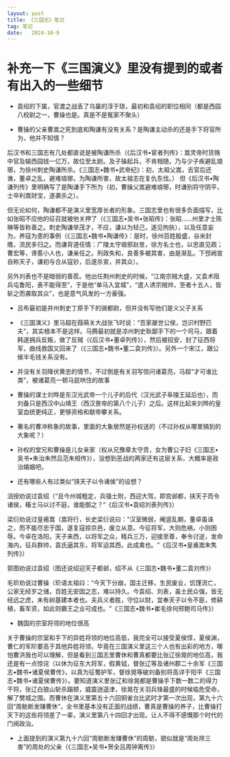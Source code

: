 ```yaml
---
layout:	post
title: 《三国志》笔记
tag: 笔记
date:	2024-10-9
---
```


# 补充一下《三国演义》里没有提到的或者有出入的一些细节

- 袁绍的下属，官渡之战丢了乌巢的淳于琼，最初和袁绍的职位相同（都是西园八校尉之一，曹操也是。真是不是冤家不聚头）
 
- 曹操的父亲曹嵩之死到底和陶谦有没有关系？是陶谦主动杀的还是手下将官所为，他并不知情？

后汉书和三国志有几处都直说是被陶谦所杀（《后汉书•宦者列传》：嵩灵帝时货赂中官及输西园钱一亿万，故位至太尉。及子操起兵，不肯相随，乃与少子疾避乱琅琊，为徐州刺史陶谦所杀。《三国志•魏书•武帝纪》：初，太祖父嵩，去官后还谯，董卓之乱，避难琅琊，为陶谦所害，故太祖志在复仇东伐。）
但《后汉书•陶谦列传》里明确写了是陶谦手下所为（初，曹操父嵩避难琅琊，时谦别将守阴平，士卒利嵩财宝，遂袭杀之）。
 
但无论如何，陶谦都不是演义里宽厚长者的形象。三国志里也有很多负面描写，比如张昭不应他的征召就被他关押了（《三国志•吴书•张昭传》：张昭……州里才士陈琳等皆称善之。刺史陶谦举茂才，不应，谦以为轻己，遂见拘执），以及任意妄为，养寇为患的事例（《三国志•魏书•陶谦传》：是时，徐州百姓殷盛，谷米封赡，流民多归之。而谦背道任情：广陵太守琅邪赵昱，徐方名士也，以忠直见疏；曹宏等，谗慝小人也，谦亲任之。刑政失和，良善多被其害，由是渐乱。下邳阙宣自称天子，谦初与合从寇钞，后遂杀宣，并其众）。
 
另外刘表也不是暗弱的善茬。他出任荆州刺史的时候，“江南宗贼大盛，又袁术阻兵屯鲁阳，表不能得至”，于是他“单马入宜城”，“遣人诱宗贼帅，至者十五人，皆斩之而袭取其众”，也是意气风发的一方豪强。
 
- 吕布最初是并州刺史丁原手下的骑都尉，但并没有写他们是义父子关系
 
- 《三国演义》里马超在葭萌关大战张飞时说：“吾家屡世公侯，岂识村野匹夫”，其实根本不是这样。马腾最初就是凉州刺史耿鄙手下的一个司马，跟着韩遂拥兵反叛，做了反贼（《后汉书•董卓列传》），然后被招安，封了征西将军，曲线救国又回来了（《三国志•魏书•董二袁刘传》）。另外一个宋江，跟公侯半毛钱关系没有。
 
- 并没有关羽降伏黄忠的情节，不过倒是有关羽写信问诸葛亮，马超“才可谁比类”，被诸葛亮一顿马屁哄住的故事
 
- 曹操的谋士刘晔是东汉光武帝一个儿子的后代（汉光武子阜陵王延后也），而刘备只是西汉中山靖王（西汉景帝的第八个儿子）之后。这样比起来刘晔的皇室血统更纯正，更够资格和献帝攀关系。
 
- 著名的曹冲称象的故事，里面的大象居然是孙权送的（不过孙权从哪里搞到的大象呢？）
 
- 孙权的堂兄和曹操是儿女亲家（权从兄豫章太守贲，女为曹公子妇《三国志•吴书•朱治朱然吕范朱桓传》），没想到恶战的两家还有这层关系，大概率是政治婚姻吧。
 
- 还有哪些人有过类似“挟天子以令诸侯”的设想？

沮授劝说过袁绍（“且今州城粗定，兵强士附，西迎大驾，即宫邺都，挟天子而令诸侯，稸士马以讨不庭，谁能御之？”​《后汉书•袁绍刘表列传》）

梁衍劝说过皇甫嵩（嵩将行，长史梁衍说曰：​“汉室微弱，阉竖乱朝，董卓虽诛之，而不能尽忠于国，遂复寇掠京邑，废立从意。今征将军，大则危祸，小则困辱。今卓在洛阳，天子来西，以将军之众，精兵三万，迎接至尊，奉令讨逆，发命海内，征兵群帅，袁氏逼其东，将军迫其西，此成禽也。​”《后汉书•皇甫嵩朱隽列传》）

郭图劝说过袁绍（图还说绍迎天子都邺，绍不从《三国志•魏书•董二袁刘传》）

毛玠劝说过曹操（玠语太祖曰：​“今天下分崩，国主迁移，生民废业，饥馑流亡，公家无经岁之储，百姓无安固之志，难以持久。今袁绍、刘表，虽士民众强，皆无经远之虑，未有树基建本者也。夫兵义者胜，守位以财，宜奉天子以令不臣，修耕植，畜军资，如此则霸王之业可成也。​”《三国志•魏书•崔毛徐何邢鲍司马传》）
 
- 魏国的宗室将领的地位很高

关于曹操的宗室和手下的异姓将领的地位高低，我完全可以接受夏侯惇，夏侯渊，曹仁的军阶要高于其他异姓将领，毕竟在三国演义里这三个人也有出彩的地方，哪怕曹洪我也可以理解，但是看到三国志里曹休和曹真都要比张辽徐晃的地位高，我还是有一点惊诧（以休为征东大将军，假黄钺，督张辽等及诸州郡二十余军《三国志•魏书•诸夏侯曹传》，以真为征蜀护军，督徐晃等破刘备别将高详于阳平《三国志•魏书•诸夏侯曹传》）。要知道演义里张辽和徐晃都是曹操手下数一数二的得力干将，张辽白狼山斩杀蹋顿，威震逍遥津，徐晃在关羽兵锋最盛的时候临危受命，解了樊城之围。而曹休在演义里第五十六回铜雀台比武时才第一次出现，第九十六回“周鲂断发赚曹休”，全书里基本没有正面的战绩，曹真是曹操的养子，比曹操打天下的这些将领差了一辈，演义里第八十四回才出现。让人不得不感慨那个时代的门阀政治。
 
- 上面提到的演义第九十六回“周鲂断发赚曹休”的周鲂，貌似就是“周处除三害”的周处的父亲（《三国志•吴书•贺全吕周钟离传》）
